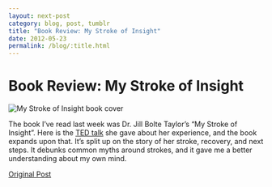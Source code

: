 ```yaml
---
layout: next-post
category: blog, post, tumblr
title: "Book Review: My Stroke of Insight"
date: 2012-05-23
permalink: /blog/:title.html
---
```


# Book Review: My Stroke of Insight

![My Stroke of Insight book cover](http://68.media.tumblr.com/tumblr_m4d0yvu1G71qz81kho1_400.jpg)

The book I’ve read last week was Dr. Jill Bolte Taylor’s “My Stroke of Insight”. Here is the [TED talk](http://www.ted.com/talks/jill_bolte_taylor_s_powerful_stroke_of_insight) she gave about her experience, and the book expands upon that. It’s split up on the story of her stroke, recovery, and next steps. It debunks common myths around strokes, and it gave me a better understanding about my own mind.

[Original Post](http://jermspeaks.com/post/23614392227/the-book-ive-read-last-week-was-dr-jill-bolte)
